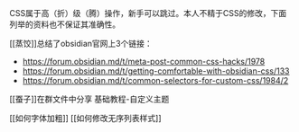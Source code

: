 CSS属于高（折）级（腾）操作，新手可以跳过。本人不精于CSS的修改，下面列举的资料也不保证其准确性。

[[蒸饺]]总结了obsidian官网上3个链接：
- https://forum.obsidian.md/t/meta-post-common-css-hacks/1978
- https://forum.obsidian.md/t/getting-comfortable-with-obsidian-css/133
- https://forum.obsidian.md/t/common-selectors-for-custom-css/1984/2 


[[蚕子]]在群文件中分享
基础教程-自定义主题

[[如何字体加粗]]
[[如何修改无序列表样式]]
